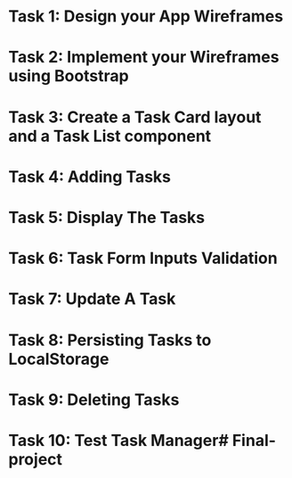 # Task 1: Design your App Wireframes
# Task 2: Implement your Wireframes using Bootstrap
# Task 3: Create a Task Card layout and a Task List component
# Task 4: Adding Tasks
# Task 5: Display The Tasks
# Task 6: Task Form Inputs Validation
# Task 7: Update A Task
# Task 8: Persisting Tasks to LocalStorage
# Task 9: Deleting Tasks
# Task 10: Test Task Manager# Final-project
